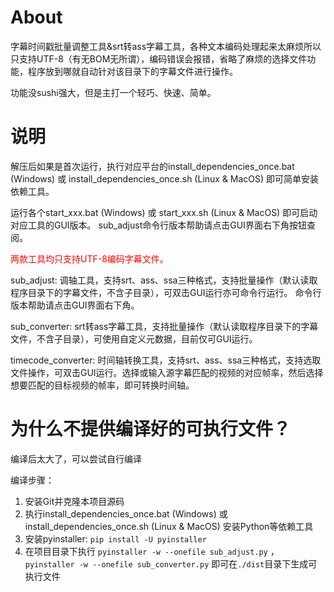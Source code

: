 # About
字幕时间戳批量调整工具&srt转ass字幕工具，各种文本编码处理起来太麻烦所以只支持UTF-8（有无BOM无所谓），编码错误会报错，省略了麻烦的选择文件功能，程序放到哪就自动针对该目录下的字幕文件进行操作。

功能没sushi强大，但是主打一个轻巧、快速、简单。

# 说明
解压后如果是首次运行，执行对应平台的install_dependencies_once.bat (Windows) 或 install_dependencies_once.sh (Linux & MacOS) 即可简单安装依赖工具。

运行各个start_xxx.bat (Windows) 或 start_xxx.sh (Linux & MacOS) 即可启动对应工具的GUI版本。
sub_adjust命令行版本帮助请点击GUI界面右下角按钮查阅。

<font color="red">两款工具均只支持UTF-8编码字幕文件。</font>

sub_adjust: 
调轴工具，支持srt、ass、ssa三种格式，支持批量操作（默认读取程序目录下的字幕文件，不含子目录），可双击GUI运行亦可命令行运行。
命令行版本帮助请点击GUI界面右下角。

sub_converter:
srt转ass字幕工具，支持批量操作（默认读取程序目录下的字幕文件，不含子目录），可使用自定义元数据，目前仅可GUI运行。

timecode_converter:
时间轴转换工具，支持srt、ass、ssa三种格式，支持选取文件操作，可双击GUI运行。选择或输入源字幕匹配的视频的对应帧率，然后选择想要匹配的目标视频的帧率，即可转换时间轴。

# 为什么不提供编译好的可执行文件？
编译后太大了，可以尝试自行编译

编译步骤：
1. 安装Git并克隆本项目源码
2. 执行install_dependencies_once.bat (Windows) 或 install_dependencies_once.sh (Linux & MacOS) 安装Python等依赖工具
3. 安装pyinstaller: `pip install -U pyinstaller`
4. 在项目目录下执行 `pyinstaller -w --onefile sub_adjust.py` ， `pyinstaller -w --onefile sub_converter.py` 即可在`./dist`目录下生成可执行文件